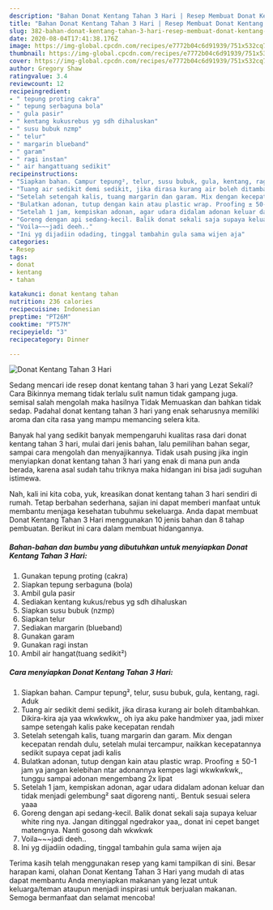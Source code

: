 ```yaml
---
description: "Bahan Donat Kentang Tahan 3 Hari | Resep Membuat Donat Kentang Tahan 3 Hari Yang Sempurna"
title: "Bahan Donat Kentang Tahan 3 Hari | Resep Membuat Donat Kentang Tahan 3 Hari Yang Sempurna"
slug: 382-bahan-donat-kentang-tahan-3-hari-resep-membuat-donat-kentang-tahan-3-hari-yang-sempurna
date: 2020-08-04T17:41:38.176Z
image: https://img-global.cpcdn.com/recipes/e7772b04c6d91939/751x532cq70/donat-kentang-tahan-3-hari-foto-resep-utama.jpg
thumbnail: https://img-global.cpcdn.com/recipes/e7772b04c6d91939/751x532cq70/donat-kentang-tahan-3-hari-foto-resep-utama.jpg
cover: https://img-global.cpcdn.com/recipes/e7772b04c6d91939/751x532cq70/donat-kentang-tahan-3-hari-foto-resep-utama.jpg
author: Gregory Shaw
ratingvalue: 3.4
reviewcount: 12
recipeingredient:
- " tepung proting cakra"
- " tepung serbaguna bola"
- " gula pasir"
- " kentang kukusrebus yg sdh dihaluskan"
- " susu bubuk nzmp"
- " telur"
- " margarin blueband"
- " garam"
- " ragi instan"
- " air hangattuang sedikit"
recipeinstructions:
- "Siapkan bahan. Campur tepung², telur, susu bubuk, gula, kentang, ragi. Aduk"
- "Tuang air sedikit demi sedikit, jika dirasa kurang air boleh ditambahkan. Dikira-kira aja yaa wkwkwkw,, oh iya aku pake handmixer yaa, jadi mixer sampe setengah kalis pake kecepatan rendah"
- "Setelah setengah kalis, tuang margarin dan garam. Mix dengan kecepatan rendah dulu, setelah mulai tercampur, naikkan kecepatannya sedikit supaya cepat jadi kalis"
- "Bulatkan adonan, tutup dengan kain atau plastic wrap. Proofing ± 50-1 jam ya jangan kelebihan ntar adonannya kempes lagi wkwkwkwk,, tunggu sampai adonan mengembang 2x lipat"
- "Setelah 1 jam, kempiskan adonan, agar udara didalam adonan keluar dan tidak menjadi gelembung² saat digoreng nanti,. Bentuk sesuai selera yaaa"
- "Goreng dengan api sedang-kecil. Balik donat sekali saja supaya keluar white ring nya. Jangan ditinggal ngedrakor yaa,, donat ini cepet banget matengnya. Nanti gosong dah wkwkwk"
- "Voila~~~jadi deeh.."
- "Ini yg dijadiin odading, tinggal tambahin gula sama wijen aja"
categories:
- Resep
tags:
- donat
- kentang
- tahan

katakunci: donat kentang tahan 
nutrition: 236 calories
recipecuisine: Indonesian
preptime: "PT26M"
cooktime: "PT57M"
recipeyield: "3"
recipecategory: Dinner

---
```



![Donat Kentang Tahan 3 Hari](https://img-global.cpcdn.com/recipes/e7772b04c6d91939/751x532cq70/donat-kentang-tahan-3-hari-foto-resep-utama.jpg)

Sedang mencari ide resep donat kentang tahan 3 hari yang Lezat Sekali? Cara Bikinnya memang tidak terlalu sulit namun tidak gampang juga. semisal salah mengolah maka hasilnya Tidak Memuaskan dan bahkan tidak sedap. Padahal donat kentang tahan 3 hari yang enak seharusnya memiliki aroma dan cita rasa yang mampu memancing selera kita.

Banyak hal yang sedikit banyak mempengaruhi kualitas rasa dari donat kentang tahan 3 hari, mulai dari jenis bahan, lalu pemilihan bahan segar, sampai cara mengolah dan menyajikannya. Tidak usah pusing jika ingin menyiapkan donat kentang tahan 3 hari yang enak di mana pun anda berada, karena asal sudah tahu triknya maka hidangan ini bisa jadi suguhan istimewa.




Nah, kali ini kita coba, yuk, kreasikan donat kentang tahan 3 hari sendiri di rumah. Tetap berbahan sederhana, sajian ini dapat memberi manfaat untuk membantu menjaga kesehatan tubuhmu sekeluarga. Anda dapat membuat Donat Kentang Tahan 3 Hari menggunakan 10 jenis bahan dan 8 tahap pembuatan. Berikut ini cara dalam membuat hidangannya.

<!--inarticleads1-->

##### Bahan-bahan dan bumbu yang dibutuhkan untuk menyiapkan Donat Kentang Tahan 3 Hari:

1. Gunakan  tepung proting (cakra)
1. Siapkan  tepung serbaguna (bola)
1. Ambil  gula pasir
1. Sediakan  kentang kukus/rebus yg sdh dihaluskan
1. Siapkan  susu bubuk (nzmp)
1. Siapkan  telur
1. Sediakan  margarin (blueband)
1. Gunakan  garam
1. Gunakan  ragi instan
1. Ambil  air hangat(tuang sedikit²)




<!--inarticleads2-->

##### Cara menyiapkan Donat Kentang Tahan 3 Hari:

1. Siapkan bahan. Campur tepung², telur, susu bubuk, gula, kentang, ragi. Aduk
1. Tuang air sedikit demi sedikit, jika dirasa kurang air boleh ditambahkan. Dikira-kira aja yaa wkwkwkw,, oh iya aku pake handmixer yaa, jadi mixer sampe setengah kalis pake kecepatan rendah
1. Setelah setengah kalis, tuang margarin dan garam. Mix dengan kecepatan rendah dulu, setelah mulai tercampur, naikkan kecepatannya sedikit supaya cepat jadi kalis
1. Bulatkan adonan, tutup dengan kain atau plastic wrap. Proofing ± 50-1 jam ya jangan kelebihan ntar adonannya kempes lagi wkwkwkwk,, tunggu sampai adonan mengembang 2x lipat
1. Setelah 1 jam, kempiskan adonan, agar udara didalam adonan keluar dan tidak menjadi gelembung² saat digoreng nanti,. Bentuk sesuai selera yaaa
1. Goreng dengan api sedang-kecil. Balik donat sekali saja supaya keluar white ring nya. Jangan ditinggal ngedrakor yaa,, donat ini cepet banget matengnya. Nanti gosong dah wkwkwk
1. Voila~~~jadi deeh..
1. Ini yg dijadiin odading, tinggal tambahin gula sama wijen aja




Terima kasih telah menggunakan resep yang kami tampilkan di sini. Besar harapan kami, olahan Donat Kentang Tahan 3 Hari yang mudah di atas dapat membantu Anda menyiapkan makanan yang lezat untuk keluarga/teman ataupun menjadi inspirasi untuk berjualan makanan. Semoga bermanfaat dan selamat mencoba!
